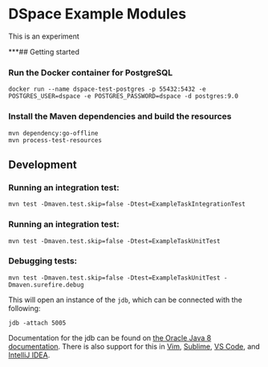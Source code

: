 # DSpace Example Modules

This is an experiment

***## Getting started

### Run the Docker container for PostgreSQL
```
docker run --name dspace-test-postgres -p 55432:5432 -e POSTGRES_USER=dspace -e POSTGRES_PASSWORD=dspace -d postgres:9.0
```

### Install the Maven dependencies and build the resources
```
mvn dependency:go-offline
mvn process-test-resources
```

## Development

### Running an integration test:
```
mvn test -Dmaven.test.skip=false -Dtest=ExampleTaskIntegrationTest
```

### Running an integration test:
```
mvn test -Dmaven.test.skip=false -Dtest=ExampleTaskUnitTest
```

### Debugging tests:
```
mvn test -Dmaven.test.skip=false -Dtest=ExampleTaskUnitTest -Dmaven.surefire.debug
```

This will open an instance of the `jdb`, which can be connected with the following:
```
jdb -attach 5005
```

Documentation for the jdb can be found on [the Oracle Java 8 documentation](https://docs.oracle.com/javase/8/docs/technotes/tools/windows/jdb.html). There is also support for this in [Vim](https://gitlab.com/Dica-Developer/vim-jdb), [Sublime](https://github.com/jdebug/JDebug), [VS Code](https://marketplace.visualstudio.com/items?itemName=vscjava.vscode-java-debug), and [IntelliJ IDEA](https://www.jetbrains.com/help/idea/debugging-your-first-java-application.html).
